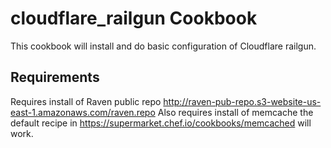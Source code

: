 cloudflare\_railgun Cookbook
====================
This cookbook will install and do basic configuration of Cloudflare railgun. 

Requirements
------------
Requires install of Raven public repo http://raven-pub-repo.s3-website-us-east-1.amazonaws.com/raven.repo 
Also requires install of memcache the default recipe in https://supermarket.chef.io/cookbooks/memcached will work.

